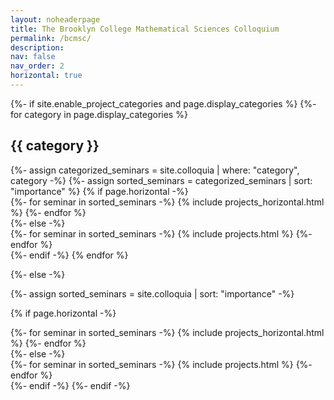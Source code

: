 ```yaml
---
layout: noheaderpage
title: The Brooklyn College Mathematical Sciences Colloquium
permalink: /bcmsc/
description: 
nav: false
nav_order: 2
horizontal: true
---
```

<!-- pages/bcmsc.md -->
<div class="projects">
{%- if site.enable_project_categories and page.display_categories %}
  <!-- Display categorized projects -->
  {%- for category in page.display_categories %}
  <h2 class="category">{{ category }}</h2>
  {%- assign categorized_seminars = site.colloquia | where: "category", category -%}
  {%- assign sorted_seminars = categorized_seminars | sort: "importance" %}
  <!-- Generate cards for each seminar -->
  {% if page.horizontal -%}
  <div class="container">
    <div class="row row-cols-1">
    {%- for seminar in sorted_seminars -%}
      {% include projects_horizontal.html %}
    {%- endfor %}
    </div>
  </div>
  {%- else -%}
  <div class="grid">
    {%- for seminar in sorted_seminars -%}
      {% include projects.html %}
    {%- endfor %}
  </div>
  {%- endif -%}
  {% endfor %}

{%- else -%}
<!-- Display seminars without categories -->
  {%- assign sorted_seminars = site.colloquia | sort: "importance" -%}
  <!-- Generate cards for each seminar -->
  {% if page.horizontal -%}
  <div class="container">
    <div class="row row-cols-2">
    {%- for seminar in sorted_seminars -%}
      {% include projects_horizontal.html %}
    {%- endfor %}
    </div>
  </div>
  {%- else -%}
  <div class="grid">
    {%- for seminar in sorted_seminars -%}
      {% include projects.html %}
    {%- endfor %}
  </div>
  {%- endif -%}
{%- endif -%}
</div>
